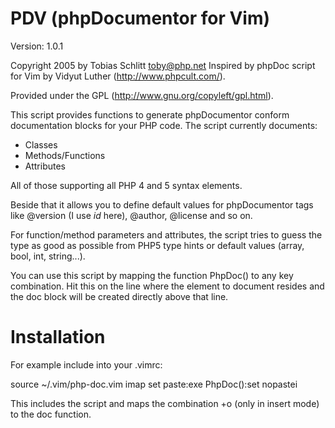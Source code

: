 PDV (phpDocumentor for Vim)
===========================

Version: 1.0.1

Copyright 2005 by Tobias Schlitt <toby@php.net>
Inspired by phpDoc script for Vim by Vidyut Luther (http://www.phpcult.com/).

Provided under the GPL (http://www.gnu.org/copyleft/gpl.html).

This script provides functions to generate phpDocumentor conform
documentation blocks for your PHP code. The script currently
documents:

- Classes
- Methods/Functions
- Attributes

All of those supporting all PHP 4 and 5 syntax elements. 

Beside that it allows you to define default values for phpDocumentor tags 
like @version (I use $id$ here), @author, @license and so on. 

For function/method parameters and attributes, the script tries to guess the 
type as good as possible from PHP5 type hints or default values (array, bool, 
int, string...).

You can use this script by mapping the function PhpDoc() to any
key combination. Hit this on the line where the element to document
resides and the doc block will be created directly above that line.

Installation
============

For example include into your .vimrc:

source ~/.vim/php-doc.vim
imap <C-o> set paste<CR>:exe PhpDoc()<CR>:set nopaste<CR>i

This includes the script and maps the combination <ctrl>+o (only in
insert mode) to the doc function. 


